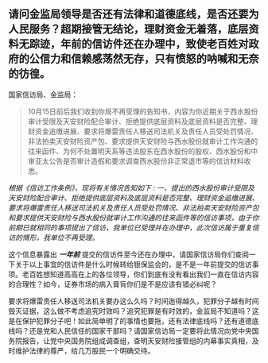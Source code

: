 ## 请问金监局领导是否还有法律和道德底线，是否还要为人民服务？超期接管无结论，理财资金无着落，底层资料无踪迹，年前的信访件还在办理中，致使老百姓对政府的公信力和信赖感荡然无存，只有愤怒的呐喊和无奈的彷徨。
国家信访局、金监局：
> 10月15日前后我们收到你局不再受理的告知书，内容为你近期关于西水股份审计受限及天安财险配合审计、拒绝提供底层资料及底层资料是否完整、理财资金追缴进展、要求将爆雷责任人移送司法机关及责任人员受处罚情况、非法拍卖天安财险资产包、要求提供天安财险与西水股份就审计工作沟通的往来函件、为何不处置明天系等违法股东在西水股份的股权、西水股份和中审亚太公告是否审计造假和要求调查西水股份非正常退市等的信访材料收悉。

*根据《信访工作条例》，现将有关情况告知如下 : 一、提出的西水股份审计受限及天安财险配合审计、拒绝提供底层资料及底层资料是否完整、理财资金追缴进展、要求将爆雷责任人移送司法机关及责任人员受处罚情况、非法拍卖天安财险资产包和要求提供天安财险与西水股份就审计工作沟通的往来函件等的信访事项，由于你前期已就相同的事项提出了信访，我单位已受理并在办理中，此次信访属于重复信访的情形，我单位不再受理。*

这个信息暴露出 ***一年前*** 提交的信访件至今还在办理中，请国家信访局你们查阅一下关于以上事宜的信访件是什么时候转给银保监会的，是不是一年前提交的信访事项。老百姓想知道高高在上的各位领导，你们到底有没有看出我们一直在信访内容的合理性？如今，证券市场的病入膏肓你们是不是应该有错必纠呢？

要求将爆雷责任人移送司法机关要办这么久吗？时间迤得越久，犯罪分子越有时间毁灭证据，这么做不考虑追究时效吗？追究犯罪是有时效的，金监局不知道吗？这是在保护犯罪分子吧！如此简单明了的事情也要拖，还有法律底线吗？还有道德底线吗？还是党和人民信任的国家干部吗？请国家信访局一定要将此情况向党中央国务院报告，让党中央国务院组成调查组，查明天安财险接管组的内幕事实真相，及时维护法律的尊严，给几万股民一个明确交待。
